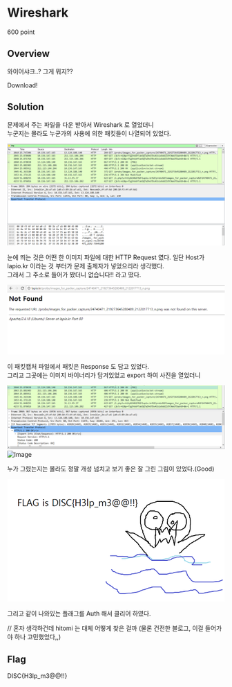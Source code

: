 # Wireshark
600 point

## Overview
와이어샤크..? 그게 뭐지??  

Download!  

## Solution
문제에서 주는 파일을 다운 받아서 Wireshark 로 열었더니  
누군지는 몰라도 누군가의 사용에 의한 패킷들이 나열되어 있었다.  

![Image](https://github.com/moreal/WriteUp/blob/master/CTF/DISC/Probs/Network/Wireshark/Image/Hello.PNG)  

눈에 띄는 것은 어떤 한 이미지 파일에 대한 HTTP Request 였다. 일단 Host가 lapio.kr 이라는 것 부터가 문제 출제자가 넣었으리라 생각했다.  
그래서 그 주소로 들어가 봤더니 없습니다!! 라고 떴다.  

![Image](https://github.com/moreal/WriteUp/blob/master/CTF/DISC/Probs/Network/Wireshark/Image/NotFound.PNG)  

이 패킷캡처 파일에서 패킷은 Response 도 담고 있었다.  
그리고 그곳에는 이미지 바이너리가 담겨있었고 export 하여 사진을 열었더니  

![Image](https://github.com/moreal/WriteUp/blob/master/CTF/DISC/Probs/Network/Wireshark/Image/Response.PNG)  
![Image](https://github.com/moreal/WriteUp/blob/master/CTF/DISC/Probs/Network/Wireshark/Image/Export.PNG)  

누가 그렸는지는 몰라도 정말 개성 넘치고 보기 좋은 잘 그린 그림이 있었다.(Good)  

![Image](https://github.com/moreal/WriteUp/blob/master/CTF/DISC/Probs/Network/Wireshark/Flag.png)  

그리고 같이 나와있는 플래그를 Auth 해서 클리어 하였다.  

// 혼자 생각하건데 hitomi 는 대체 어떻게 찾은 걸까 (물론 건전한 블로그, 이걸 들어가야 하나 고민했었다,,)  

## Flag
DISC{H3lp_m3@@!!}

